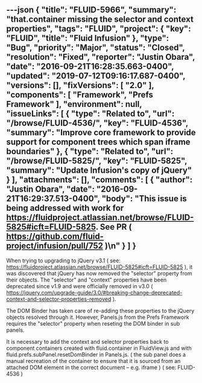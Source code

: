 ---json
{
  "title": "FLUID-5966",
  "summary": "that.container missing the selector and context properties",
  "tags": "FLUID",
  "project": {
    "key": "FLUID",
    "title": "Fluid Infusion"
  },
  "type": "Bug",
  "priority": "Major",
  "status": "Closed",
  "resolution": "Fixed",
  "reporter": "Justin Obara",
  "date": "2016-09-21T16:28:35.663-0400",
  "updated": "2019-07-12T09:16:17.687-0400",
  "versions": [],
  "fixVersions": [
    "2.0"
  ],
  "components": [
    "Framework",
    "Prefs Framework"
  ],
  "environment": null,
  "issueLinks": [
    {
      "type": "Related to",
      "url": "/browse/FLUID-4536/",
      "key": "FLUID-4536",
      "summary": "Improve core framework to provide support for component trees which span iframe boundaries"
    },
    {
      "type": "Related to",
      "url": "/browse/FLUID-5825/",
      "key": "FLUID-5825",
      "summary": "Update Infusion's copy of jQuery"
    }
  ],
  "attachments": [],
  "comments": [
    {
      "author": "Justin Obara",
      "date": "2016-09-21T16:29:37.513-0400",
      "body": "This issue is being addressed with work for <https://fluidproject.atlassian.net/browse/FLUID-5825#icft=FLUID-5825>. See PR ( <https://github.com/fluid-project/infusion/pull/752> )\n"
    }
  ]
}
---
When trying to upgrading to jQuery v3.1 ( see: <https://fluidproject.atlassian.net/browse/FLUID-5825#icft=FLUID-5825> ), it was discovered that jQuery has now removed the "selector" property from their objects. The "selector" and "context" properties have been deprecated since v1.9 and were officially removed in v3.0 ( <https://jquery.com/upgrade-guide/3.0/#breaking-change-deprecated-context-and-selector-properties-removed> ).&#x20;

The DOM Binder has taken care of re-adding these properties to the jQuery objects resolved through it. However, Panels.js from the Prefs Framework requires the "selector" property when reseting the DOM binder in sub panels.&#x20;

It is necessary to add the context and selector properties back to component containers created with fluid.container in FluidView.js and with fluid.prefs.subPanel.resetDomBinder in Panels.js. ( the sub panel does a manual recreation of the container to ensure that it is sourced from an attached DOM element in the correct document – e.g. iframe ) ( see: FLUID-4536 )

        
